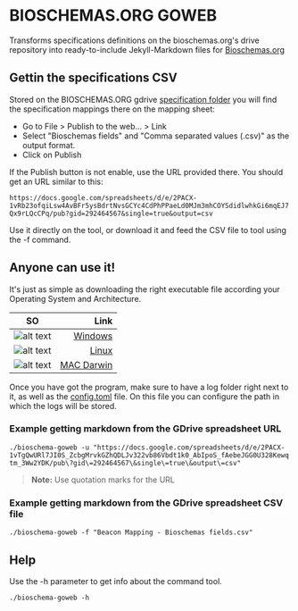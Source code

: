 # BIOSCHEMAS.ORG GOWEB

Transforms specifications definitions on the bioschemas.org's drive repository into ready-to-include Jekyll-Markdown files for [Bioschemas.org](http://bioschemas.org)

## Gettin the specifications CSV
Stored on the BIOSCHEMAS.ORG gdrive [specification folder](https://drive.google.com/drive/u/1/folders/0Bw_p-HKWUjHoNThZOWNKbGhOODg) you will find the specification mappings
there on the mapping sheet:
- Go to File > Publish to the web... > Link 
- Select "Bioschemas fields" and "Comma separated values (.csv)" as the output format.
- Click on Publish

If the Publish button is not enable, use the URL provided there. You should get an URL similar to this: 

``` https://docs.google.com/spreadsheets/d/e/2PACX-1vRb23ofqiLsw4AvBFr5ysBdrtNvsGCYc4CdPhPPaeLd0MJm3mhCOYSdidlwhkGi6mqEJ7Qx9rLQcCPq/pub?gid=292464567&single=true&output=csv ```

Use it directly on the tool, or download it and feed the CSV file to tool using the -f command.

## Anyone can use it!

It's just as simple as downloading the right executable file according your Operating System and Architecture.

SO |  Link
--- | ---:
![alt text](images/windows.png "Windows Logo") | [Windows](build/windows)
![alt text](images/ubuntu.png "Linux Logo") | [Linux](build/linux)
![alt text](images/apple.png "Mac Logo") | [MAC Darwin](build/darwin)

Once you have got the program, make sure to have a log folder right next to it, as well as the [config.toml](build/example/config.toml) file. On this file you can configure the path in which the logs will be stored. 

### Example getting markdown from the GDrive spreadsheet URL

```./bioschema-goweb -u "https://docs.google.com/spreadsheets/d/e/2PACX-1vTgQwURl7JI0S_ZcbgMrvkGZhQDLJv322vb86Vbdt1k0_AbIpoS_fAebeJGG0U328Kewqtm_3Ww2YDK/pub\?gid\=292464567\&single\=true\&output\=csv"```

> **Note:** Use quotation marks for the URL

### Example getting markdown from the GDrive spreadsheet CSV file 

```./bioschema-goweb -f "Beacon Mapping - Bioschemas fields.csv"```

## Help

Use the -h parameter to get info about the command tool.

```./bioschema-goweb -h```
